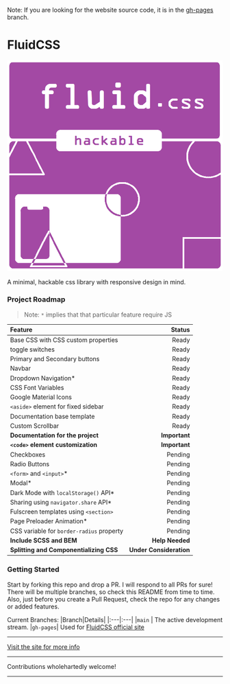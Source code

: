 Note: If you are looking for the website source code, it is in the [gh-pages](https://github.com/nikhilmwarrier/fluidcss/blob/gh-pages/) branch.

# FluidCSS
![FluidCSS_banner](https://raw.githubusercontent.com/nikhilmwarrier/fluidcss/gh-pages/res/fluidcss.png)

A minimal, hackable css library with responsive design in mind.

### Project Roadmap

 > Note: `*` implies that that particular feature require JS

 |Feature|Status|
 |:---|---:|
 |Base CSS with CSS custom properties|Ready|
 |toggle switches|Ready|
 |Primary and Secondary buttons|Ready|
 |Navbar|Ready|
 |Dropdown Navigation*|Ready|
 |CSS Font Variables|Ready|
 |Google Material Icons|Ready|
 |`<aside>` element for fixed sidebar|Ready|
 |Documentation base template|Ready|
 |Custom Scrollbar|Ready|
 |__Documentation for the project__|__Important__|
 |__`<code>` element customization__|__Important__|
 |Checkboxes| Pending|
 |Radio Buttons|Pending|
 |`<form>` and `<input>`*|Pending|
 |Modal*|Pending|
 |Dark Mode with `localStorage()` API*|Pending|
 |Sharing using `navigator.share` API*|Pending|
 |Fulscreen templates using `<section>`|Pending|
 |Page Preloader Animation*|Pending|
 |CSS variable for `border-radius` property|Pending|
 |__Include SCSS and BEM__|__Help Needed__|
 |__Splitting and Componentializing CSS__|__Under Consideration__|
 
 
 ### Getting Started
 Start by forking this repo and drop a PR. I will respond to all PRs for sure!
 There will be multiple branches, so check this README from time to time.
 Also, just before you create a Pull Request, check the repo for any changes or added features.
 
 Current Branches:
 |Branch|Details|
 |:---|:---|
 |`main` | The active development stream.
 |`gh-pages`| Used for [FluidCSS official site](https://nikhilmwarrier.github.io/fluidcss) 
***
[Visit the site for more info](https://nikhilmwarrier.github.io/fluidcss)
***
Contributions wholehartedly welcome!
***
